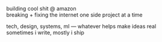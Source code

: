 building cool shit @ amazon  
breaking + fixing the internet one side project at a time

tech, design, systems, ml — whatever helps make ideas real  
sometimes i write, mostly i ship
